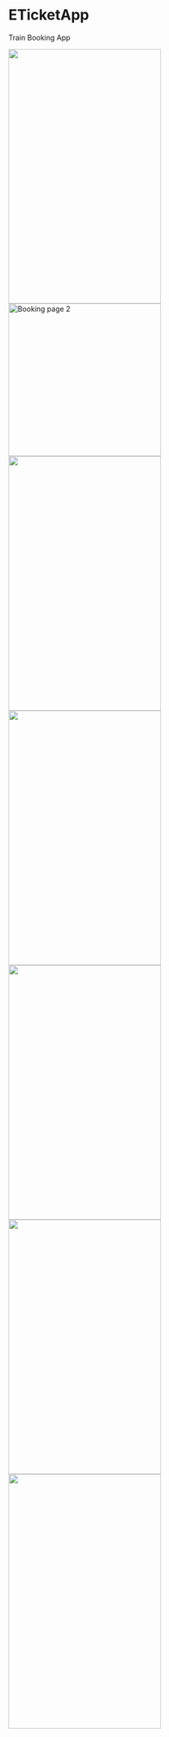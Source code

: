 # ETicketApp
Train Booking App

<img src="https://user-images.githubusercontent.com/22616354/71957565-bd8be800-31f6-11ea-8632-02b25128f866.png" width="300" height="500">

<img width="300" alt="Booking page 2" src="https://user-images.githubusercontent.com/22616354/71957823-663a4780-31f7-11ea-8bd1-3f97db47a84d.png">

<img src="https://user-images.githubusercontent.com/22616354/71957713-2ecb9b00-31f7-11ea-8ba7-8082f3a6fd77.png" width="300" height="500">

<img src="https://user-images.githubusercontent.com/22616354/71957796-56bafe80-31f7-11ea-8045-9dcdd89c66b7.png" width="300" height="500">

<img src="https://user-images.githubusercontent.com/22616354/71957804-5fabd000-31f7-11ea-8955-033ad23e53ad.png" width="300" height="500">



<img src="https://user-images.githubusercontent.com/22616354/71957835-6b979200-31f7-11ea-9964-1edbb872e815.png" width="300" height="500">

<img src="https://user-images.githubusercontent.com/22616354/71957852-72bea000-31f7-11ea-83de-2a8de200f952.png" width="300" height="500">
